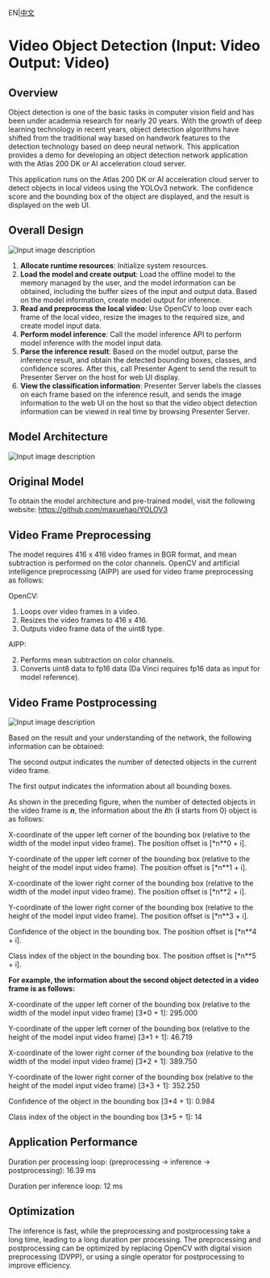EN|[中文](README.md)

# Video Object Detection (Input: Video Output: Video)

## Overview

Object detection is one of the basic tasks in computer vision field and has been under academia research for nearly 20 years. With the growth of deep learning technology in recent years, object detection algorithms have shifted from the traditional way based on handwork features to the detection technology based on deep neural network. This application provides a demo for developing an object detection network application with the Atlas 200 DK or AI acceleration cloud server.

This application runs on the Atlas 200 DK or AI acceleration cloud server to detect objects in local videos using the YOLOv3 network. The confidence score and the bounding box of the object are displayed, and the result is displayed on the web UI.

## Overall Design

![Input image description](https://images.gitee.com/uploads/images/2020/0811/095027_99b00e49_5408865.png "1.png")

1. **Allocate runtime resources**: Initialize system resources.
2. **Load the model and create output**: Load the offline model to the memory managed by the user, and the model information can be obtained, including the buffer sizes of the input and output data. Based on the model information, create model output for inference.
3. **Read and preprocess the local video**: Use OpenCV to loop over each frame of the local video, resize the images to the required size, and create model input data.
4. **Perform model inference**: Call the model inference API to perform model inference with the model input data.
5. **Parse the inference result**: Based on the model output, parse the inference result, and obtain the detected bounding boxes, classes, and confidence scores. After this, call Presenter Agent to send the result to Presenter Server on the host for web UI display.
6. **View the classification information**: Presenter Server labels the classes on each frame based on the inference result, and sends the image information to the web Ul on the host so that the video object detection information can be viewed in real time by browsing Presenter Server.

## Model Architecture

![Input image description](https://images.gitee.com/uploads/images/2020/0811/095451_1f7f1b91_5408865.jpeg "yolov3_416网络结构图.jpg")

## Original Model

To obtain the model architecture and pre-trained model, visit the following website: https://github.com/maxuehao/YOLOV3

## Video Frame Preprocessing

The model requires 416 x 416 video frames in BGR format, and mean subtraction is performed on the color channels. OpenCV and artificial intelligence preprocessing (AIPP) are used for video frame preprocessing as follows:

OpenCV:

1. Loops over video frames in a video.
2. Resizes the video frames to 416 x 416.
3. Outputs video frame data of the uint8 type.



AIPP:

2. Performs mean subtraction on color channels.
3. Converts uint8 data to fp16 data (Da Vinci requires fp16 data as input for model reference).

## Video Frame Postprocessing

![Input image description](https://images.gitee.com/uploads/images/2020/0811/100236_3857b674_5408865.png "1.png")


Based on the result and your understanding of the network, the following information can be obtained:

The second output indicates the number of detected objects in the current video frame.

The first output indicates the information about all bounding boxes.

As shown in the preceding figure, when the number of detected objects in the video frame is ***n***, the information about the ***i***th (****i**** starts from 0) object is as follows:

X-coordinate of the upper left corner of the bounding box (relative to the width of the model input video frame). The position offset is [*n**0 + i].

Y-coordinate of the upper left corner of the bounding box (relative to the height of the model input video frame). The position offset is [*n**1 + i].

X-coordinate of the lower right corner of the bounding box (relative to the width of the model input video frame). The position offset is [*n**2 + i].

Y-coordinate of the lower right corner of the bounding box (relative to the height of the model input video frame). The position offset is [*n**3 + i].

Confidence of the object in the bounding box. The position offset is [*n**4 + i].

Class index of the object in the bounding box. The position offset is [*n**5 + i].

**For example, the information about the second object detected in a video frame is as follows:**

X-coordinate of the upper left corner of the bounding box (relative to the width of the model input video frame) [3*0 + 1]: 295.000

Y-coordinate of the upper left corner of the bounding box (relative to the height of the model input video frame) [3*1 + 1]: 46.719

X-coordinate of the lower right corner of the bounding box (relative to the width of the model input video frame) [3*2 + 1]: 389.750

Y-coordinate of the lower right corner of the bounding box (relative to the height of the model input video frame) [3*3 + 1]: 352.250

Confidence of the object in the bounding box [3*4 + 1]: 0.984

Class index of the object in the bounding box [3*5 + 1]: 14

## Application Performance

Duration per processing loop: (preprocessing -> inference -> postprocessing): 16.39 ms

Duration per inference loop: 12 ms

## Optimization

The inference is fast, while the preprocessing and postprocessing take a long time, leading to a long duration per processing. The preprocessing and postprocessing can be optimized by replacing OpenCV with digital vision preprocessing (DVPP), or using a single operator for postprocessing to improve efficiency.